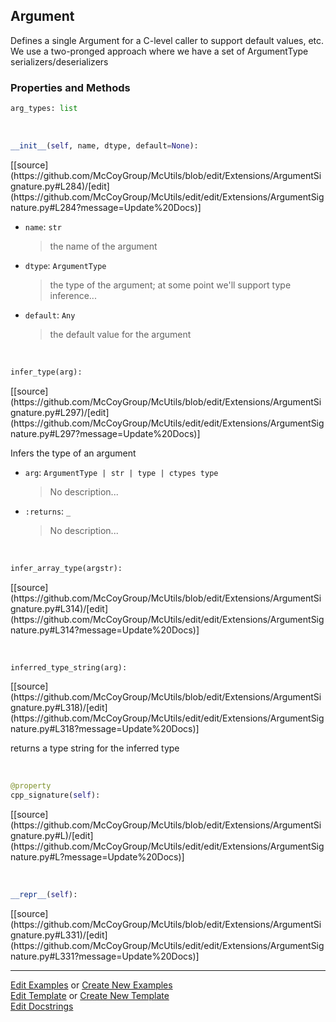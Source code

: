 ## <a id="McUtils.Extensions.ArgumentSignature.Argument">Argument</a>
Defines a single Argument for a C-level caller to support default values, etc.
We use a two-pronged approach where we have a set of ArgumentType serializers/deserializers

### Properties and Methods
```python
arg_types: list
```
<a id="McUtils.Extensions.ArgumentSignature.Argument.__init__" class="docs-object-method">&nbsp;</a> 
```python
__init__(self, name, dtype, default=None): 
```
<div class="docs-source-link" markdown="1">
[[source](https://github.com/McCoyGroup/McUtils/blob/edit/Extensions/ArgumentSignature.py#L284)/[edit](https://github.com/McCoyGroup/McUtils/edit/edit/Extensions/ArgumentSignature.py#L284?message=Update%20Docs)]
</div>


- `name`: `str`
    >the name of the argument
- `dtype`: `ArgumentType`
    >the type of the argument; at some point we'll support type inference...
- `default`: `Any`
    >the default value for the argument

<a id="McUtils.Extensions.ArgumentSignature.Argument.infer_type" class="docs-object-method">&nbsp;</a> 
```python
infer_type(arg): 
```
<div class="docs-source-link" markdown="1">
[[source](https://github.com/McCoyGroup/McUtils/blob/edit/Extensions/ArgumentSignature.py#L297)/[edit](https://github.com/McCoyGroup/McUtils/edit/edit/Extensions/ArgumentSignature.py#L297?message=Update%20Docs)]
</div>

Infers the type of an argument
- `arg`: `ArgumentType | str | type | ctypes type`
    >No description...
- `:returns`: `_`
    >No description...

<a id="McUtils.Extensions.ArgumentSignature.Argument.infer_array_type" class="docs-object-method">&nbsp;</a> 
```python
infer_array_type(argstr): 
```
<div class="docs-source-link" markdown="1">
[[source](https://github.com/McCoyGroup/McUtils/blob/edit/Extensions/ArgumentSignature.py#L314)/[edit](https://github.com/McCoyGroup/McUtils/edit/edit/Extensions/ArgumentSignature.py#L314?message=Update%20Docs)]
</div>

<a id="McUtils.Extensions.ArgumentSignature.Argument.inferred_type_string" class="docs-object-method">&nbsp;</a> 
```python
inferred_type_string(arg): 
```
<div class="docs-source-link" markdown="1">
[[source](https://github.com/McCoyGroup/McUtils/blob/edit/Extensions/ArgumentSignature.py#L318)/[edit](https://github.com/McCoyGroup/McUtils/edit/edit/Extensions/ArgumentSignature.py#L318?message=Update%20Docs)]
</div>

returns a type string for the inferred type

<a id="McUtils.Extensions.ArgumentSignature.Argument.cpp_signature" class="docs-object-method">&nbsp;</a> 
```python
@property
cpp_signature(self): 
```
<div class="docs-source-link" markdown="1">
[[source](https://github.com/McCoyGroup/McUtils/blob/edit/Extensions/ArgumentSignature.py#L)/[edit](https://github.com/McCoyGroup/McUtils/edit/edit/Extensions/ArgumentSignature.py#L?message=Update%20Docs)]
</div>

<a id="McUtils.Extensions.ArgumentSignature.Argument.__repr__" class="docs-object-method">&nbsp;</a> 
```python
__repr__(self): 
```
<div class="docs-source-link" markdown="1">
[[source](https://github.com/McCoyGroup/McUtils/blob/edit/Extensions/ArgumentSignature.py#L331)/[edit](https://github.com/McCoyGroup/McUtils/edit/edit/Extensions/ArgumentSignature.py#L331?message=Update%20Docs)]
</div>





___

[Edit Examples](https://github.com/McCoyGroup/McUtils/edit/edit/ci/examples/McUtils/Extensions/ArgumentSignature/Argument.md) or 
[Create New Examples](https://github.com/McCoyGroup/McUtils/new/edit/?filename=ci/examples/McUtils/Extensions/ArgumentSignature/Argument.md) <br/>
[Edit Template](https://github.com/McCoyGroup/McUtils/edit/edit/ci/docs/McUtils/Extensions/ArgumentSignature/Argument.md) or 
[Create New Template](https://github.com/McCoyGroup/McUtils/new/edit/?filename=ci/docs/templates/McUtils/Extensions/ArgumentSignature/Argument.md) <br/>
[Edit Docstrings](https://github.com/McCoyGroup/McUtils/edit/edit/McUtils/Extensions/ArgumentSignature.py?message=Update%20Docs)
